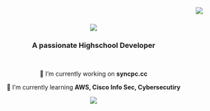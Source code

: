 <img align="right" src="https://visitor-badge.laobi.icu/badge?page_id=salesp07.salesp07" />

<h1 align="center">
    <img src="https://readme-typing-svg.herokuapp.com/?font=Righteous&size=35&center=true&vCenter=true&width=500&height=70&duration=4000&lines=Hi+There!+👋;+I'm+Sarge!;" />
</h1>

<h3 align="center">A passionate Highschool Developer</h3>

<br/>

<div align="center">
 
 🔭 I’m currently working on **syncpc.cc**
 
 🌱 I’m currently learning **AWS, Cisco Info Sec, Cybersecutiry**
 
 </div>

 <div align="center"> 
  <a href="sargentxd1@gmail.com">
    <img src="https://img.shields.io/badge/Gmail-333333?style=for-the-badge&logo=gmail&logoColor=red" />
  </a>
</div>
